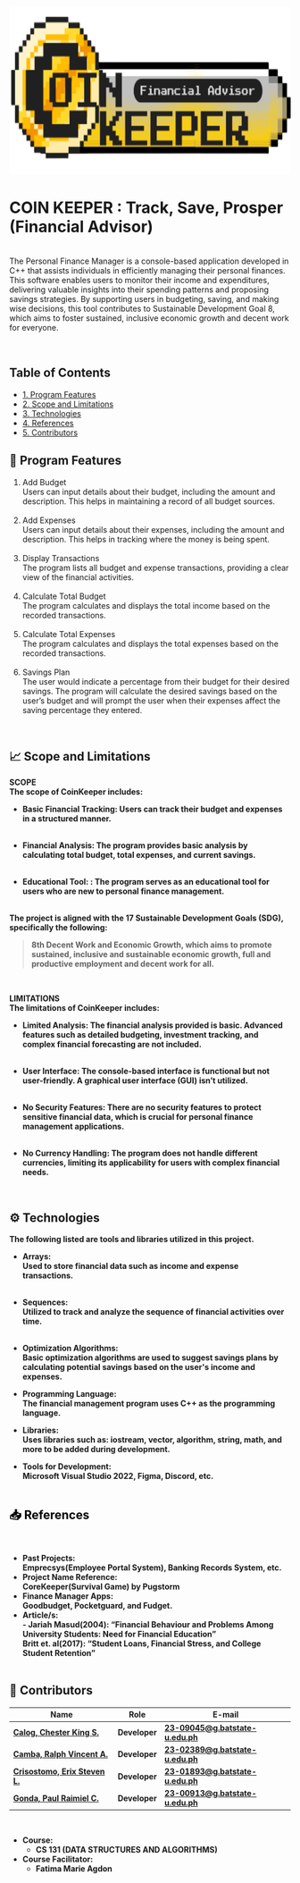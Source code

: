 <p align = "center">
  <img src = "logo1.png" width = "750" height = "300" alt="LogoInsert"> 
</p>

# COIN KEEPER : Track, Save, Prosper (Financial Advisor)
<br> The Personal Finance Manager is a console-based application developed in C++ that assists individuals in efficiently managing their personal finances. This software enables users to monitor their income and expenditures, delivering valuable insights into their spending patterns and proposing savings strategies. By supporting users in budgeting, saving, and making wise decisions, this tool contributes to Sustainable Development Goal 8, which aims to foster sustained, inclusive economic growth and decent work for everyone. 

<br>

## Table of Contents
-  [1. Program Features](#proj-feat)
-  [2. Scope and Limitations](#scop)
-  [3. Technologies](#tech-stacks)
-  [4. References](#db) 
-  [5. Contributors](#contrib) 

## <a id = "proj-feat"> 🎯 Program Features </a> <br>
1.  Add Budget <br> Users can input details about their budget, including the amount and description. This helps in maintaining a record of all budget sources. <br><br>
2.  Add Expenses <br> Users can input details about their expenses, including the amount and description. This helps in tracking where the money is being spent. <br><br>
3.  Display Transactions <br> The program lists all budget and expense transactions, providing a clear view of the financial activities.<br><br>
4.  Calculate Total Budget <br> The program calculates and displays the total income based on the recorded transactions. <br><br>
5.  Calculate Total Expenses <br> The program calculates and displays the total expenses based on the recorded transactions. <br><br>
6.  Savings Plan <br> The user would indicate a percentage from their budget for their desired savings. The program will calculate the desired savings based on the user’s budget and will prompt the user when their expenses affect the saving percentage they entered. <br>

 <br>
 
##  <a id = "scop"> 📈 Scope and Limitations </a><br>

<b>SCOPE<b><br>
The scope of CoinKeeper includes: <br>

- <b>Basic Financial Tracking: </b> Users can track their budget and expenses in a structured manner. <br><br>

- <b>Financial Analysis: </b> The program provides basic analysis by calculating total budget, total expenses, and current savings. <br><br>

- <b>Educational Tool: </b>: The program serves as an educational tool for users who are new to personal finance management. <br><br>

The project is aligned with the 17 Sustainable Development Goals (SDG), specifically the following:

> 8th Decent Work and Economic Growth, which aims to promote sustained, inclusive and sustainable economic growth, full and productive employment and decent work for all.  <br>
<br>

<b>LIMITATIONS<b><br>
The limitations of CoinKeeper includes: <br>

- <b>Limited Analysis: </b> The financial analysis provided is basic. Advanced features such as detailed budgeting, investment tracking, and complex financial forecasting are not included. <br><br>

- <b>User Interface: </b> The console-based interface is functional but not user-friendly. A graphical user interface (GUI) isn’t utilized. <br><br>

- <b>No Security Features: </b> There are no security features to protect sensitive financial data, which is crucial for personal finance management applications. <br><br>

- <b>No Currency Handling: </b> The program does not handle different currencies, limiting its applicability for users with complex financial needs. <br>

<br>

##  <a id = "tech-stacks"> ⚙️ Technologies </a><br>

The following listed are tools and libraries utilized in this project. <br>
- <b>Arrays: </b> <br> Used to store financial data such as income and expense transactions.  <br><br>

- <b>Sequences: </b><br> Utilized to track and analyze the sequence of financial activities over time. <br><br>

- <b>Optimization Algorithms: </b><br> Basic optimization algorithms are used to suggest savings plans by calculating potential savings based on the user's income and expenses. <br>
- <b>Programming Language: </b><br> The financial management program uses C++ as the programming language. <br>
- <b>Libraries: </b><br> Uses libraries such as: iostream, vector, algorithm, string, math, and more to be added during development. <br>
- <b>Tools for Development: </b><br> Microsoft Visual Studio 2022, Figma, Discord, etc. <br><br>

## <span style="color: black;" id="db"> 📥 References </span>
<br>

- <b>Past Projects: </b><br> Emprecsys(Employee Portal System), Banking Records System, etc. <br>
- <b>Project Name Reference: </b><br> CoreKeeper(Survival Game) by Pugstorm <br>
- <b>Finance Manager Apps: </b><br> Goodbudget, Pocketguard, and Fudget. <br>
- <b>Article/s:  </b><br>- Jariah Masud(2004): “Financial Behaviour and Problems Among University Students: Need for Financial Education” <br>
Britt et. al(2017): “Student Loans, Financial Stress, and College Student Retention”
 <br><br>


##  <a id = "contrib"> 👷‍ Contributors </a> <br>

| Name | Role | E-mail | 
| --- | --- | --- | 
| <a href = "[https://github.com/DanielleZiac](https://github.com/ChesterCalog)">Calog, Chester King S.</a> | Developer |23-09045@g.batstate-u.edu.ph |   
| <a href = "[https://github.com/LanceAndrei04](https://github.com/CambaRalphVincent-23-02389)">Camba, Ralph Vincent A. </a>|  Developer  | 23-02389@g.batstate-u.edu.ph |  
| <a href = "[https://github.com/AeronEvangelista](https://github.com/ErixCrisostomo)">Crisostomo, Erix Steven L.</a>| Developer | 23-01893@g.batstate-u.edu.ph | 
| <a href = "[https://github.com/T>](https://github.com/Paul-Raimiel-Gonda)">Gonda, Paul Raimiel C. </a>| Developer | 23-00913@g.batstate-u.edu.ph | 

<br>

- Course:
  - CS 131 (DATA STRUCTURES AND ALGORITHMS)
- Course Facilitator:
  - Fatima Marie Agdon
